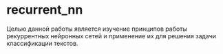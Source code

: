 # recurrent_nn

Целью данной работы является изучение принципов работы рекуррентных нейронных сетей и применение их для решения задачи классификации текстов.
